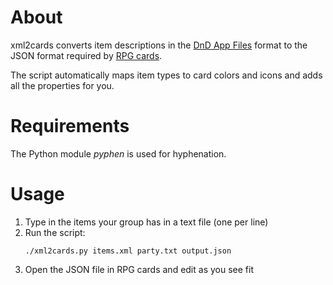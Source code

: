 # About

xml2cards converts item descriptions in the [DnD App Files](https://github.com/ceryliae/DnDAppFiles) format to the JSON
format required by [RPG cards](https://crobi.github.io/rpg-cards/generator/generate.html).

The script automatically maps item types to card colors and icons and adds all the properties for you. 

# Requirements

The Python module *pyphen* is used for hyphenation.

# Usage

1. Type in the items your group has in a text file (one per line)
2. Run the script:
   ```
   ./xml2cards.py items.xml party.txt output.json
   ```
3. Open the JSON file in RPG cards and edit as you see fit
